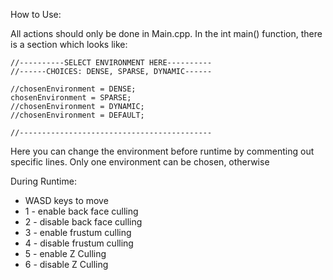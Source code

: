How to Use:

All actions should only be done in Main.cpp.
In the int main() function, there is a section which looks like:

    //----------SELECT ENVIRONMENT HERE----------
    //------CHOICES: DENSE, SPARSE, DYNAMIC------

    //chosenEnvironment = DENSE;
    chosenEnvironment = SPARSE;
    //chosenEnvironment = DYNAMIC;
    //chosenEnvironment = DEFAULT;

    //-------------------------------------------

Here you can change the environment before runtime by commenting out specific lines. Only one environment can be chosen, otherwise 

During Runtime:
- WASD keys to move
- 1 - enable back face culling
- 2 - disable back face culling
- 3 - enable frustum culling
- 4 - disable frustum culling
- 5 - enable Z Culling
- 6 - disable Z Culling
